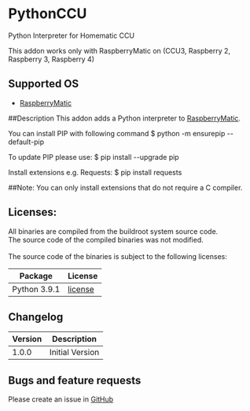 # PythonCCU
Python Interpreter for Homematic CCU

This addon works only with RaspberryMatic on
(CCU3, Raspberry 2, Raspberry 3, Raspberry 4)

## Supported OS
* [RaspberryMatic](http://homematic-forum.de/forum/viewtopic.php?f=56&t=26917)

##Description
This addon adds a Python interpreter to [RaspberryMatic](http://homematic-forum.de/forum/viewtopic.php?f=56&t=26917).

You can install PIP with following command
    $ python -m ensurepip --default-pip

To update PIP please use:
    $ pip install --upgrade pip

Install extensions e.g. Requests:
    $ pip install requests


##Note:
You can only install extensions that do not require a C compiler. 

## Licenses:
All binaries are compiled from the buildroot system source code.<br>
The source code of the compiled binaries was not modified.<br>
<br>
The source code of the binaries is subject to the following licenses:<br>

| Package | License |
| ------------- | ------------- |
| Python 3.9.1 | [license](https://raw.githubusercontent.com/PfisterDaniel/PythonCCU/main/licenses/LICENSE) |

## Changelog
| Version | Description |
| ------ | ----------- |
| 1.0.0 | Initial Version |

## Bugs and feature requests
Please create an issue in [GitHub](https://github.com/PfisterDaniel/PythonCCU/issues)

